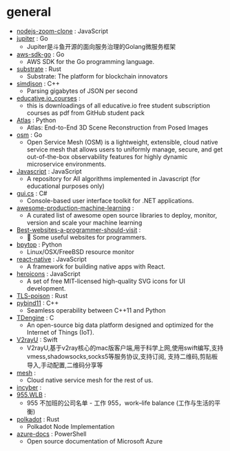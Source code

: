 # general
- [nodejs-zoom-clone](https://github.com/CleverProgrammers/nodejs-zoom-clone) : JavaScript
- [jupiter](https://github.com/douyu/jupiter) : Go
  - Jupiter是斗鱼开源的面向服务治理的Golang微服务框架
- [aws-sdk-go](https://github.com/aws/aws-sdk-go) : Go
  - AWS SDK for the Go programming language.
- [substrate](https://github.com/paritytech/substrate) : Rust
  - Substrate: The platform for blockchain innovators
- [simdjson](https://github.com/simdjson/simdjson) : C++
  - Parsing gigabytes of JSON per second
- [educative.io_courses](https://github.com/aboelkassem/educative.io_courses) : 
  - this is downloadings of all educative.io free student subscription courses as pdf from GitHub student pack
- [Atlas](https://github.com/magicleap/Atlas) : Python
  - Atlas: End-to-End 3D Scene Reconstruction from Posed Images
- [osm](https://github.com/openservicemesh/osm) : Go
  - Open Service Mesh (OSM) is a lightweight, extensible, cloud native service mesh that allows users to uniformly manage, secure, and get out-of-the-box observability features for highly dynamic microservice environments.
- [Javascript](https://github.com/TheAlgorithms/Javascript) : JavaScript
  - A repository for All algorithms implemented in Javascript (for educational purposes only)
- [gui.cs](https://github.com/migueldeicaza/gui.cs) : C#
  - Console-based user interface toolkit for .NET applications.
- [awesome-production-machine-learning](https://github.com/EthicalML/awesome-production-machine-learning) : 
  - A curated list of awesome open source libraries to deploy, monitor, version and scale your machine learning
- [Best-websites-a-programmer-should-visit](https://github.com/sdmg15/Best-websites-a-programmer-should-visit) : 
  - 🔗 Some useful websites for programmers.
- [bpytop](https://github.com/aristocratos/bpytop) : Python
  - Linux/OSX/FreeBSD resource monitor
- [react-native](https://github.com/facebook/react-native) : JavaScript
  - A framework for building native apps with React.
- [heroicons](https://github.com/tailwindlabs/heroicons) : JavaScript
  - A set of free MIT-licensed high-quality SVG icons for UI development.
- [TLS-poison](https://github.com/jmdx/TLS-poison) : Rust
- [pybind11](https://github.com/pybind/pybind11) : C++
  - Seamless operability between C++11 and Python
- [TDengine](https://github.com/taosdata/TDengine) : C
  - An open-source big data platform designed and optimized for the Internet of Things (IoT).
- [V2rayU](https://github.com/yanue/V2rayU) : Swift
  - V2rayU,基于v2ray核心的mac版客户端,用于科学上网,使用swift编写,支持vmess,shadowsocks,socks5等服务协议,支持订阅, 支持二维码,剪贴板导入,手动配置,二维码分享等
- [mesh](https://github.com/kelseyhightower/mesh) : 
  - Cloud native service mesh for the rest of us.
- [incyber](https://github.com/Malajab/incyber) : 
- [955.WLB](https://github.com/formulahendry/955.WLB) : 
  - 955 不加班的公司名单 - 工作 955，work–life balance (工作与生活的平衡)
- [polkadot](https://github.com/paritytech/polkadot) : Rust
  - Polkadot Node Implementation
- [azure-docs](https://github.com/MicrosoftDocs/azure-docs) : PowerShell
  - Open source documentation of Microsoft Azure
